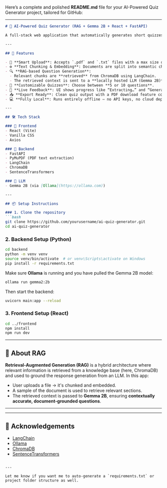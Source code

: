 Here’s a complete and polished **README.md** file for your AI-Powered Quiz Generator project, tailored for GitHub:

---

````markdown
# 🧠 AI-Powered Quiz Generator (RAG + Gemma 2B + React + FastAPI)

A full-stack web application that automatically generates short quizzes from uploaded PDF or TXT files using **Retrieval-Augmented Generation (RAG)** and a **locally hosted Gemma 2B** model via Ollama. Ideal for educators, students, and lifelong learners who want to test knowledge from educational materials.

---

## 🚀 Features

- 📄 **Smart Upload**: Accepts `.pdf` and `.txt` files with a max size of **5MB**.
- ⚙️ **Text Chunking & Embedding**: Documents are split into semantic chunks and embedded using SentenceTransformers.
- 🔍 **RAG-based Question Generation**:
  - Relevant chunks are **retrieved** from ChromaDB using LangChain.
  - The retrieved context is sent to a **locally hosted LLM (Gemma 2B)** to generate quiz questions.
- 🎯 **Customizable Quizzes**: Choose between **5 or 10 questions**.
- 🧠 **Live Feedback**: UI shows progress like “Extracting…” and “Generating…”.
- 📥 **Export Ready**: Clean quiz output with a PDF download feature coming soon.
- 💻 **Fully Local**: Runs entirely offline — no API keys, no cloud dependency.

---

## 🛠 Tech Stack

### 🔹 Frontend
- React (Vite)
- Vanilla CSS
- Axios

### 🔹 Backend
- FastAPI
- PyMuPDF (PDF text extraction)
- LangChain
- ChromaDB
- SentenceTransformers

### 🔹 LLM
- Gemma 2B (via [Ollama](https://ollama.com))

---

## 📦 Setup Instructions

### 1. Clone the repository
```bash
git clone https://github.com/yourusername/ai-quiz-generator.git
cd ai-quiz-generator
````

### 2. Backend Setup (Python)

```bash
cd backend
python -m venv venv
source venv/bin/activate  # or venv\Scripts\activate on Windows
pip install -r requirements.txt
```

Make sure **Ollama** is running and you have pulled the Gemma 2B model:

```bash
ollama run gemma2:2b
```

Then start the backend:

```bash
uvicorn main:app --reload
```

### 3. Frontend Setup (React)

```bash
cd ../frontend
npm install
npm run dev
```

---



## 🧠 About RAG

**Retrieval-Augmented Generation (RAG)** is a hybrid architecture where relevant information is retrieved from a knowledge base (here, ChromaDB) and used to ground the response generation from an LLM. In this app:

* User uploads a file → it's chunked and embedded.
* A sample of the document is used to retrieve relevant sections.
* The retrieved context is passed to **Gemma 2B**, ensuring **contextually accurate, document-grounded questions**.

---



---

## 🙌 Acknowledgements

* [LangChain](https://www.langchain.com/)
* [Ollama](https://ollama.com/)
* [ChromaDB](https://www.trychroma.com/)
* [SentenceTransformers](https://www.sbert.net/)

```

---

Let me know if you want me to auto-generate a `requirements.txt` or project folder structure as well.
```

